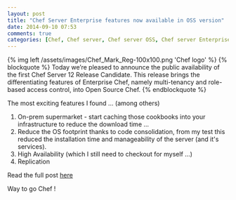 ```yaml
---
layout: post
title: "Chef Server Enterprise features now available in OSS version"
date: 2014-09-10 07:53
comments: true
categories: [Chef, Chef server, Chef server OSS, Chef server Enterprise]
---
```

{% img left /assets/images/Chef_Mark_Reg-100x100.png 'Chef logo' %}
{% blockquote %}
Today we’re pleased to announce the public availability of the first Chef Server 12 Release Candidate. This release brings the differentiating features of Enterprise Chef, namely multi-tenancy and role-based access control, into Open Source Chef.
{% endblockquote %}

The most exciting features I found ... (among others)
1.  On-prem supermarket - start caching those cookbooks into your infrastructure to reduce the download time ...
2. Reduce the OS footprint thanks to code consolidation, from my test this reduced the installation time and manageability of the server (and it's services).
3. High Availability (which I still need to checkout for myself ...)
4. Replication


Read the full post [here](http://www.getchef.com/blog/2014/09/07/chef-12-release-candidate/?mkt_tok=3RkMMJWWfF9wsRonuq%2FKZKXonjHpfsX77OQuWbHr08Yy0EZ5VunJEUWy2oUCTNQ%2FcOedCQkZHblFnV4NT62jWqINqKMF)

Way to go Chef !